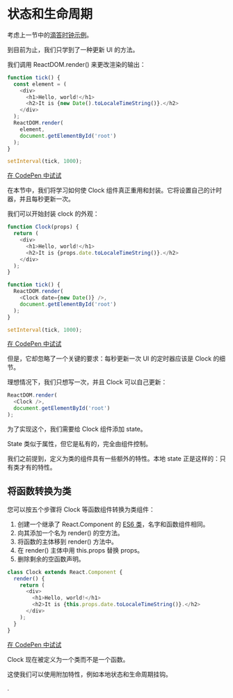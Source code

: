 # 状态和生命周期

考虑上一节中的[滴答时钟示例](https://reactjs.org/docs/rendering-elements.html#updating-the-rendered-element)。

到目前为止，我们只学到了一种更新 UI 的方法。

我们调用 ReactDOM.render() 来更改渲染的输出：

```js
function tick() {
  const element = (
    <div>
      <h1>Hello, world!</h1>
      <h2>It is {new Date().toLocaleTimeString()}.</h2>
    </div>
  );
  ReactDOM.render(
    element,
    document.getElementById('root')
  );
}

setInterval(tick, 1000);
```

[在 CodePen 中试试](http://codepen.io/gaearon/pen/gwoJZk?editors=0010)

在本节中，我们将学习如何使 Clock 组件真正重用和封装。它将设置自己的计时器，并且每秒更新一次。

我们可以开始封装 clock 的外观：

```js
function Clock(props) {
  return (
    <div>
      <h1>Hello, world!</h1>
      <h2>It is {props.date.toLocaleTimeString()}.</h2>
    </div>
  );
}

function tick() {
  ReactDOM.render(
    <Clock date={new Date()} />,
    document.getElementById('root')
  );
}

setInterval(tick, 1000);
```

[在 CodePen 中试试](http://codepen.io/gaearon/pen/dpdoYR?editors=0010)

但是，它却忽略了一个关键的要求：每秒更新一次 UI 的定时器应该是 Clock 的细节。

理想情况下，我们只想写一次，并且 Clock 可以自己更新：

```js
ReactDOM.render(
  <Clock />,
  document.getElementById('root')
);
```

为了实现这个，我们需要给 Clock 组件添加 state。

State 类似于属性，但它是私有的，完全由组件控制。

我们之前提到，定义为类的组件具有一些额外的特性。本地 state 正是这样的：只有类才有的特性。



## 将函数转换为类

您可以按五个步骤将 Clock 等函数组件转换为类组件：

1. 创建一个继承了 React.Component 的 [ES6 类](https://developer.mozilla.org/en/docs/Web/JavaScript/Reference/Classes)，名字和函数组件相同。
2. 向其添加一个名为 render() 的空方法。
3. 将函数的主体移到 render() 方法中。
4. 在 render() 主体中用 this.props 替换 props。
5. 删除剩余的空函数声明。

```js
class Clock extends React.Component {
  render() {
    return (
      <div>
        <h1>Hello, world!</h1>
        <h2>It is {this.props.date.toLocaleTimeString()}.</h2>
      </div>
    );
  }
}
```

[在 CodePen 中试试](http://codepen.io/gaearon/pen/zKRGpo?editors=0010)

Clock 现在被定义为一个类而不是一个函数。

这使我们可以使用附加特性，例如本地状态和生命周期挂钩。






















.
